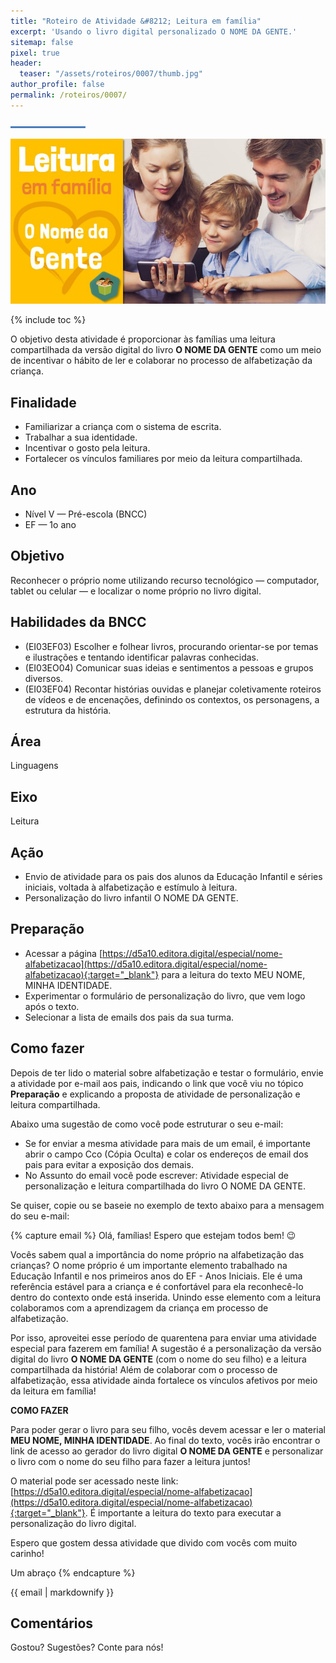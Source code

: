 ```yaml
---
title: "Roteiro de Atividade &#8212; Leitura em família"
excerpt: 'Usando o livro digital personalizado O NOME DA GENTE.'
sitemap: false
pixel: true
header: 
  teaser: "/assets/roteiros/0007/thumb.jpg" 
author_profile: false
permalink: /roteiros/0007/
---
```

![Linha separadora](/assets/images/line.jpg)

![Dia Nacional do Livro Infantil](/assets/roteiros/0007/thumb.jpg)

{% include toc %}

O objetivo desta atividade é proporcionar às famílias uma leitura compartilhada da versão digital do livro **O NOME DA GENTE** como um meio de incentivar o hábito de ler e colaborar no processo de alfabetização da criança. 

## Finalidade
 * Familiarizar a criança com o sistema de escrita.
 * Trabalhar a sua identidade.
 * Incentivar o gosto pela leitura.
 * Fortalecer os vínculos familiares por meio da leitura compartilhada.

## Ano
 * Nível V &#8212; Pré-escola (BNCC)
 * EF &#8212; 1o ano

## Objetivo
Reconhecer o próprio nome utilizando recurso tecnológico &#8212; computador, tablet ou celular &#8212; e localizar o nome próprio no livro digital.

## Habilidades da BNCC
 * (EI03EF03) Escolher e folhear livros, procurando orientar-se por temas e ilustrações e tentando identificar palavras conhecidas.
 * (EI03EO04) Comunicar suas ideias e sentimentos a pessoas e grupos diversos. 
 * (EI03EF04) Recontar histórias ouvidas e planejar coletivamente roteiros de vídeos e de encenações, definindo os contextos, os personagens, a estrutura da história.

## Área
Linguagens

## Eixo
Leitura

## Ação
 * Envio de atividade para os pais dos alunos da Educação Infantil e séries iniciais, voltada à alfabetização e estímulo à leitura.
 * Personalização do livro infantil O NOME DA GENTE.

## Preparação 
* Acessar a página [https://d5a10.editora.digital/especial/nome-alfabetizacao](https://d5a10.editora.digital/especial/nome-alfabetizacao){:target="_blank"} para a leitura do texto MEU NOME, MINHA IDENTIDADE.
* Experimentar o formulário de personalização do livro, que vem logo após o texto.
 * Selecionar a lista de emails dos pais da sua turma.

## Como fazer
Depois de ter lido o material sobre alfabetização e testar o formulário, envie a atividade por e-mail aos pais, indicando o link que você viu no tópico **Preparação** e explicando a proposta de atividade de personalização e leitura compartilhada. 

Abaixo uma sugestão de como você pode estruturar o seu e-mail:
 * Se for enviar a mesma atividade para mais de um email, é importante abrir o campo Cco (Cópia Oculta) e colar os endereços de email dos pais para evitar a exposição dos demais.
 * No Assunto do email você pode escrever: Atividade especial de personalização e leitura compartilhada do livro O NOME DA GENTE. 

Se quiser, copie ou se baseie no exemplo de texto abaixo para a mensagem do seu e-mail:

{% capture email %} 
Olá, famílias! Espero que estejam todos bem! 😉

Vocês sabem qual a importância do nome próprio na alfabetização das crianças? O nome próprio é um importante elemento trabalhado na Educação Infantil e nos primeiros anos do EF - Anos Iniciais. Ele é uma referência estável para a criança e é confortável para ela reconhecê-lo dentro do contexto onde está inserida. Unindo esse elemento com a leitura colaboramos com a aprendizagem da criança em processo de alfabetização. 

Por isso, aproveitei esse período de quarentena para enviar uma atividade especial para fazerem em família! A sugestão é a personalização da versão digital do livro **O NOME DA GENTE** (com o nome do seu filho) e a leitura compartilhada da história! Além de colaborar com o processo de alfabetização, essa atividade ainda fortalece os vínculos afetivos por meio da leitura em família!

**COMO FAZER**

Para poder gerar o livro para seu filho, vocês devem acessar e ler o material **MEU NOME, MINHA IDENTIDADE**. Ao final do texto, vocês irão encontrar o link de acesso ao gerador do livro digital **O NOME DA GENTE** e personalizar o livro com o nome do seu filho para fazer a leitura juntos! 

O material pode ser acessado neste link: [https://d5a10.editora.digital/especial/nome-alfabetizacao](https://d5a10.editora.digital/especial/nome-alfabetizacao){:target="_blank"}. É importante a leitura do texto para executar a personalização do livro digital.

Espero que gostem dessa atividade que divido com vocês com muito carinho!

Um abraço
{% endcapture %}
<div class="dialogo"><div class="notice--success">{{ email | markdownify }}</div></div>

## Comentários
Gostou? Sugestões? Conte para nós! 
<div id="fb-root"></div>
<script async defer crossorigin="anonymous" src="https://connect.facebook.net/pt_BR/sdk.js#xfbml=1&version=v5.0&appId=2385506498151963&autoLogAppEvents=1"></script>
<div class="fb-comments" data-href="https://criatividade.digital/roteiros/0007/" data-width="" data-numposts="10"></div>